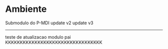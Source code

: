 # Ambiente
Submodulo do P-MDI
update v2
update v3 


-------------
teste de atualizacao modulo pai
KKKKKKKKKKKKKKKKKKKKKKKKKKKKKKKKK
